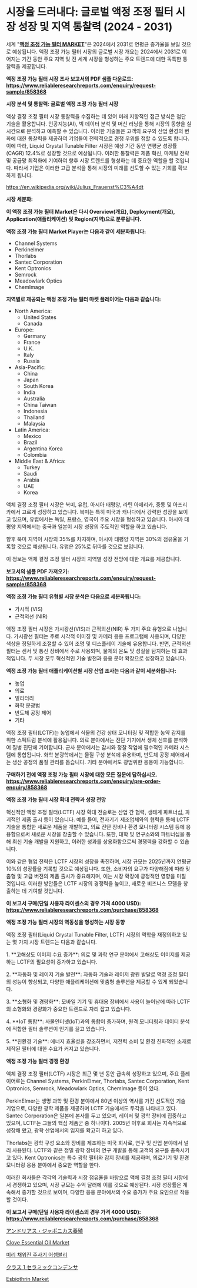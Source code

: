 <p><h1>시장을 드러내다: 글로벌 액정 조정 필터 시장 성장 및 지역 통찰력 (2024 - 2031)</h1></p><p>세계 "<strong><a href="https://www.reliableresearchreports.com/liquid-crystal-tunable-filter-r858368">액정 조정 가능 필터 MARKET</a></strong>"은 2024에서 2031로 연평균 증가율을 보일 것으로 예상됩니다. 액정 조정 가능 필터 시장의 글로벌 시장 개요는 2024에서 2031로 이어지는 기간 동안 주요 지역 및 전 세계 시장을 형성하는 주요 트렌드에 대한 독특한 통찰력을 제공합니다.</p>
<p><strong>액정 조정 가능 필터 시장 조사 보고서의 PDF 샘플 다운로드: <a href="https://www.reliableresearchreports.com/enquiry/request-sample/858368">https://www.reliableresearchreports.com/enquiry/request-sample/858368</a></strong></p>
<p><strong>시장 분석 및 통찰력: 글로벌 액정 조정 가능 필터 시장</strong></p>
<p><p>액상 결정 조정 필터 시장 통찰력을 수집하는 데 있어 미래 지향적인 접근 방식은 첨단 기술을 활용합니다. 인공지능(AI), 빅 데이터 분석 및 머신 러닝을 통해 시장의 동향을 실시간으로 분석하고 예측할 수 있습니다. 이러한 기술들은 고객의 요구와 산업 환경의 변화에 대한 통찰력을 제공하여 기업들이 전략적으로 경쟁 우위를 점할 수 있도록 합니다. 이에 따라, Liquid Crystal Tunable Filter 시장은 예상 기간 동안 연평균 성장률(CAGR) 12.4%로 성장할 것으로 예상됩니다. 이러한 통찰력은 제품 혁신, 마케팅 전략 및 공급망 최적화에 기여하여 향후 시장 트렌드를 형성하는 데 중요한 역할을 할 것입니다. 따라서 기업은 이러한 고급 분석을 통해 시장의 미래를 선도할 수 있는 기회를 확보하게 됩니다.</p></p>
<p><a href="%7CAUTHORITHY_DOMAIN_URL%7C">https://en.wikipedia.org/wiki/Julius_Frauenst%C3%A4dt</a></p>
<p><strong>시장 세분화:</strong></p>
<p><strong>이 액정 조정 가능 필터 Market은 다시 Overview(개요), Deployment(개요), Application(애플리케이션) 및 Region(지역)으로 분류됩니다.</strong></p>
<p><strong>액정 조정 가능 필터 Market Player는 다음과 같이 세분화됩니다:</strong></p>
<p><ul><li>Channel Systems</li><li>Perkinelmer</li><li>Thorlabs</li><li>Santec Corporation</li><li>Kent Optronics</li><li>Semrock</li><li>Meadowlark Optics</li><li>ChemImage</li></ul></p>
<p><strong>지역별로 제공되는 액정 조정 가능 필터 마켓 플레이어는 다음과 같습니다:</strong></p>
<p><ul>
    <li>
        North America:
        <ul>
            <li>United States</li>
            <li>Canada</li>
        </ul>
    </li>
    <li>
        Europe:
        <ul>
            <li>Germany</li>
            <li>France</li>
            <li>U.K.</li>
            <li>Italy</li>
            <li>Russia</li>
        </ul>
    </li>
    <li>
        Asia-Pacific:
        <ul>
            <li>China</li>
            <li>Japan</li>
            <li>South Korea</li>
            <li>India</li>
            <li>Australia</li>
            <li>China Taiwan</li>
            <li>Indonesia</li>
            <li>Thailand</li>
            <li>Malaysia</li>
        </ul>
    </li>
    <li>
        Latin America:
        <ul>
            <li>Mexico</li>
            <li>Brazil</li>
            <li>Argentina Korea</li>
            <li>Colombia</li>
        </ul>
    </li>
    <li>
        Middle East & Africa:
        <ul>
            <li>Turkey</li>
            <li>Saudi</li>
            <li>Arabia</li>
            <li>UAE</li>
            <li>Korea</li>
        </ul>
    </li>
    </ul></p>
<p><p>액체 결정 조정 필터 시장은 북미, 유럽, 아시아 태평양, 라틴 아메리카, 중동 및 아프리카에서 고르게 성장하고 있습니다. 북미는 특히 미국과 캐나다에서 강력한 성장을 보이고 있으며, 유럽에서는 독일, 프랑스, 영국이 주요 시장을 형성하고 있습니다. 아시아 태평양 지역에서는 중국과 일본이 시장 성장의 주도적인 역할을 하고 있습니다. </p><p>향후 북미 지역이 시장의 35%를 차지하며, 아시아 태평양 지역은 30%의 점유율을 기록할 것으로 예상됩니다. 유럽은 25%로 뒤따를 것으로 보입니다. </p><p>이 정보는 액체 결정 조정 필터 시장의 지역별 성장 전망에 대한 개요를 제공합니다.</p></p>
<p><strong>보고서의 샘플 PDF 가져오기: <a href="https://www.reliableresearchreports.com/enquiry/request-sample/858368">https://www.reliableresearchreports.com/enquiry/request-sample/858368</a></strong></p>
<p><strong>액정 조정 가능 필터 유형별 시장 분석은 다음으로 세분화됩니다:</strong></p>
<p><ul><li>가시적 (VIS)</li><li>근적외선 (NIR)</li></ul></p>
<p><p>액정 조정 필터 시장은 가시광선(VIS)과 근적외선(NIR) 두 가지 주요 유형으로 나뉩니다. 가시광선 필터는 주로 시각적 이미징 및 카메라 응용 프로그램에 사용되며, 다양한 색상을 정밀하게 조절할 수 있어 조명 및 디스플레이 기술에 유용합니다. 반면, 근적외선 필터는 센서 및 통신 장비에서 주로 사용되며, 물체의 온도 및 성질을 탐지하는 데 효과적입니다. 두 시장 모두 혁신적인 기술 발전과 응용 분야 확장으로 성장하고 있습니다.</p></p>
<p><strong>액정 조정 가능 필터 애플리케이션별 시장 산업 조사는 다음과 같이 세분화됩니다:</strong></p>
<p><ul><li>농업</li><li>의료</li><li>밀리터리</li><li>화학 분광법</li><li>반도체 공정 제어</li><li>기타</li></ul></p>
<p><p>액정 조정 필터(LCTF)는 농업에서 식물의 건강 상태 모니터링 및 적합한 농약 감지를 위한 스펙트럼 분석에 활용됩니다. 의료 분야에서는 진단 기기에서 생체 신호를 분석하여 질병 진단에 기여합니다. 군사 분야에서는 감시와 정찰 작업에 필수적인 카메라 시스템에 통합됩니다. 화학 분광학에서는 물질 구성 분석에 유용하며, 반도체 공정 제어에서는 생산 공정의 품질 관리를 돕습니다. 기타 분야에서도 광범위한 응용이 가능합니다.</p></p>
<p><strong>구매하기 전에 액정 조정 가능 필터 시장에 대한 모든 질문에 답하십시오. <a href="https://www.reliableresearchreports.com/enquiry/pre-order-enquiry/858368">https://www.reliableresearchreports.com/enquiry/pre-order-enquiry/858368</a></strong></p>
<p><strong>액정 조정 가능 필터 시장 확대 전략과 성장 전망</strong></p>
<p><p>혁신적인 액정 조정 필터(LCTF) 시장 확대 전술로는 산업 간 협력, 생태계 파트너십, 파괴적인 제품 출시 등이 있습니다. 예를 들어, 전자기기 제조업체와의 협력을 통해 LCTF 기술을 통합한 새로운 제품을 개발하고, 의료 진단 장비나 환경 모니터링 시스템 등에 응용함으로써 새로운 시장을 창출할 수 있습니다. 또한, 대학 및 연구소와의 파트너십을 통해 최신 기술 개발을 지원하고, 이러한 성과를 상용화함으로써 경쟁력을 강화할 수 있습니다.</p><p>이와 같은 협업 전략은 LCTF 시장의 성장을 촉진하며, 시장 규모는 2025년까지 연평균 10%의 성장률을 기록할 것으로 예상됩니다. 또한, 소비자의 요구가 다양해짐에 따라 맞춤형 및 고급 버전의 제품 출시가 중요해지며, 이는 시장 확장에 긍정적인 영향을 미칠 것입니다. 이러한 방안들은 LCTF 시장의 경쟁력을 높이고, 새로운 비즈니스 모델을 창출하는 데 기여할 것입니다.</p></p>
<p><strong>이 보고서 구매(단일 사용자 라이센스의 경우 가격 4000 USD): <a href="https://www.reliableresearchreports.com/purchase/858368">https://www.reliableresearchreports.com/purchase/858368</a></strong></p>
<p><strong>액정 조정 가능 필터 시장의 역동성을 형성하는 시장 동향</strong></p>
<p><p>액정 조정 필터(Liquid Crystal Tunable Filter, LCTF) 시장의 역학을 재정의하고 있는 몇 가지 시장 트렌드는 다음과 같습니다.</p><p>1. **고해상도 이미지 수요 증가**: 의료 및 과학 연구 분야에서 고해상도 이미지를 제공하는 LCTF의 필요성이 증가하고 있습니다.</p><p>2. **자동화 및 레이저 기술 발전**: 자동화 기술과 레이저 광원 발달로 액정 조정 필터의 성능이 향상되고, 다양한 애플리케이션에 맞춤형 솔루션을 제공할 수 있게 되었습니다.</p><p>3. **소형화 및 경량화**: 모바일 기기 및 휴대용 장비에서 사용이 늘어남에 따라 LCTF의 소형화와 경량화가 중요한 트렌드로 자리 잡고 있습니다.</p><p>4. **IoT 통합**: 사물인터넷(IoT)과의 통합이 증가하며, 원격 모니터링과 데이터 분석에 적합한 필터 솔루션이 인기를 끌고 있습니다.</p><p>5. **친환경 기술**: 에너지 효율성을 강조하면서, 저전력 소비 및 환경 친화적인 소재로 제작된 필터에 대한 수요가 커지고 있습니다.</p></p>
<p><strong>액정 조정 가능 필터 경쟁 환경</strong></p>
<p><p>액체 결정 조정 필터(LCTF) 시장은 최근 몇 년 동안 급속히 성장하고 있으며, 주요 플레이어로는 Channel Systems, PerkinElmer, Thorlabs, Santec Corporation, Kent Optronics, Semrock, Meadowlark Optics, ChemImage 등이 있다.</p><p>PerkinElmer는 생명 과학 및 환경 분야에서 80년 이상의 역사를 가진 선도적인 기술 기업으로, 다양한 광학 제품을 제공하며 LCTF 기술에서도 두각을 나타내고 있다. Santec Corporation은 일본에 본사를 두고 있으며, 레이저 및 광학 장비에 집중하고 있으며, LCTF는 그들의 핵심 제품군 중 하나이다. 2005년 이후로 회사는 지속적으로 성장해 왔고, 광학 산업에서의 입지를 확고히 하고 있다.</p><p>Thorlabs는 광학 구성 요소와 장비를 제조하는 미국 회사로, 연구 및 산업 분야에서 널리 사용된다. LCTF와 같은 정밀 광학 장비의 연구 개발을 통해 고객의 요구를 충족시키고 있다. Kent Optronics는 특수 광학 필터와 감지 장비를 제공하며, 의료기기 및 환경 모니터링 응용 분야에서 중요한 역할을 한다.</p><p>이러한 회사들은 각각의 기술력과 시장 점유율을 바탕으로 액체 결정 조정 필터 시장에서 경쟁하고 있으며, 시장 규모는 수억 달러에 이를 것으로 예상된다. 시장 성장률은 계속해서 증가할 것으로 보이며, 다양한 응용 분야에서의 수요 증가가 주요 요인으로 작용할 것이다.</p></p>
<p><strong>이 보고서 구매(단일 사용자 라이센스의 경우 가격 4000 USD): <a href="https://www.reliableresearchreports.com/purchase/858368">https://www.reliableresearchreports.com/purchase/858368</a></strong></p>
<p><p><a href="https://medium.com/@samleite85/andrias-japonicus-aquaculture-market-%E3%81%AE%E3%82%B0%E3%83%AD%E3%83%BC%E3%83%90%E3%83%AB%E5%B8%82%E5%A0%B4%E6%A6%82%E8%A6%81%E3%81%AF-%E4%B8%96%E7%95%8C%E3%81%8A%E3%82%88%E3%81%B3%E4%B8%BB%E8%A6%81%E5%B8%82%E5%A0%B4%E3%81%AB%E3%81%8A%E3%81%91%E3%82%8B%E6%A5%AD%E7%95%8C%E3%81%AB%E5%BD%B1%E9%9F%BF%E3%82%92%E4%B8%8E%E3%81%88%E3%82%8B%E4%B8%BB%E8%A6%81%E3%81%AA%E3%83%88%E3%83%AC%E3%83%B3%E3%83%89%E3%81%AB%E3%81%A4%E3%81%84%E3%81%A6-%E7%8B%AC%E8%87%AA%E3%81%AE%E8%A6%96%E7%82%B9%E3%82%92%E6%8F%90%E4%BE%9B%E3%81%97%E3%81%BE%E3%81%99-b13e40d8a038">アンドリアス・ジャポニカス養殖</a></p><p><a href="https://issuu.com/reportprime-2/docs/clove-essential-oil-market-size-203_8bbf60ed4b8a0b">Clove Essential Oil Market</a></p><p><a href="https://medium.com/@iansanftyord09878/%EC%84%B8%EA%B3%84-pre-filled-syringe-assembly-market-%EC%9D%80-2024%EC%97%90%EC%84%9C-2031%EB%A1%9C-%EC%97%B0%ED%8F%89%EA%B7%A0-%EC%A6%9D%EA%B0%80%EC%9C%A8%EC%9D%84-%EB%B3%B4%EC%9D%BC-%EA%B2%83%EC%9C%BC%EB%A1%9C-%EC%98%88%EC%83%81%EB%90%A9%EB%8B%88%EB%8B%A4-88ae3328c809">미리 채워진 주사기 어셈블리</a></p><p><a href="https://github.com/mohamedbakry57/Market-Research-Report-List-6/blob/main/39444989817.md">クラス 1 セラミックコンデンサ</a></p><p><a href="https://medium.com/@orinschowalter/the-esbiothrin-market-is-anticipated-to-experience-significant-growth-with-a-projected-cagr-of-2a3092c8d8d9">Esbiothrin Market</a></p></p>